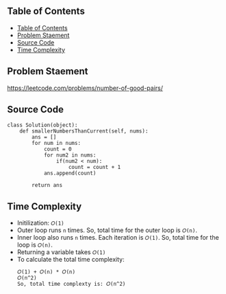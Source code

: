 ## Table of Contents
- [Table of Contents](#table-of-contents)
- [Problem Staement](#problem-staement)
- [Source Code](#source-code)
- [Time Complexity](#time-complexity)

## Problem Staement
https://leetcode.com/problems/number-of-good-pairs/

## Source Code
```
class Solution(object):
    def smallerNumbersThanCurrent(self, nums):
        ans = []
        for num in nums:
            count = 0
            for num2 in nums:
                if(num2 < num):
                    count = count + 1
            ans.append(count)
        
        return ans
```
## Time Complexity
- Initilization: `𝑂(1)`
- Outer loop runs `n` times. So, total time for the outer loop is `𝑂(n)`.
- Inner loop also runs  `n` times. Each iteration is  `𝑂(1)`. So, total time for the loop is `𝑂(n)`.
- Returning a variable takes `𝑂(1)`
- To calculate the total time complexity:
    ```
    𝑂(1) + 𝑂(n) * 𝑂(n)
    𝑂(n^2)
    So, total time complexty is: 𝑂(n^2)
   ```
    
